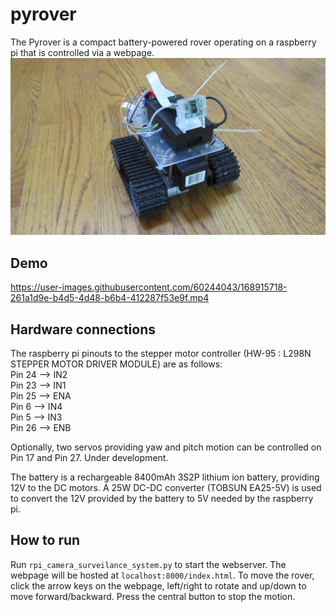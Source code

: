 # pyrover
The Pyrover is a compact battery-powered rover operating on a raspberry pi that is controlled via a webpage.
<img src="https://github.com/i02132002/pyrover/blob/main/images/rover.jpg?raw=true" width="700" />

## Demo
https://user-images.githubusercontent.com/60244043/168915718-261a1d9e-b4d5-4d48-b6b4-412287f53e9f.mp4


## Hardware connections
The raspberry pi pinouts to the stepper motor controller (HW-95 : L298N STEPPER MOTOR DRIVER MODULE) are as follows:  
Pin 24 --> IN2  
Pin 23 --> IN1  
Pin 25 --> ENA  
Pin 6  --> IN4  
Pin 5  --> IN3  
Pin 26 --> ENB  

Optionally, two servos providing yaw and pitch motion can be controlled on Pin 17 and Pin 27. Under development.

The battery is a rechargeable 8400mAh 3S2P lithium ion battery, providing 12V to the DC motors.
A 25W DC-DC converter (TOBSUN EA25-5V) is used to convert the 12V provided by the battery to 5V needed by the raspberry pi.

## How to run
Run `rpi_camera_surveilance_system.py` to start the webserver. The webpage will be hosted at `localhost:8000/index.html`.
To move the rover, click the arrow keys on the webpage, left/right to rotate and up/down to move forward/backward. Press the central button to stop the motion.

